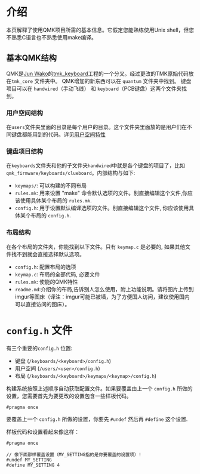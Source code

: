 # 介绍

<!---
  original document: 0.15.12:docs/getting_started_introduction.md
  git diff 0.15.12 HEAD -- docs/getting_started_introduction.md | cat
-->

本页解释了使用QMK项目所需的基本信息。它假定您能熟练使用Unix shell，但您不熟悉C语言也不熟悉使用make编译。

## 基本QMK结构

QMK是[Jun Wako](https://github.com/tmk)的[tmk_keyboard](https://github.com/tmk/tmk_keyboard)工程的一个分叉。经过更改的TMK原始代码放在`tmk_core` 文件夹中。 QMK增加的新东西可以在 `quantum` 文件夹中找到。 键盘项目可以在 `handwired`（手动飞线） 和 `keyboard`（PCB键盘）这两个文件夹找到。

### 用户空间结构

在`users`文件夹里面的目录是每个用户的目录。这个文件夹里面放的是用户们在不同键盘都能用到的代码。详见[用户空间特性](zh-cn/feature_userspace) 

### 键盘项目结构

在`keyboards`文件夹和他的子文件夹`handwired`中就是各个键盘的项目了，比如`qmk_firmware/keyboards/clueboard`。内部结构与如下:

* `keymaps/`: 可以构建的不同布局
* `rules.mk`: 用来设置 "make" 命令默认选项的文件。别直接编辑这个文件,你应该使用具体某个布局的 `rules.mk`.
* `config.h`: 用于设置默认编译选项的文件。别直接编辑这个文件, 你应该使用具体某个布局的 `config.h`.

### 布局结构

在各个布局的文件夹，你能找到以下文件。只有 `keymap.c` 是必要的, 如果其他文件找不到就会直接选择默认选项。

* `config.h`: 配置布局的选项
* `keymap.c`: 布局的全部代码, 必要文件
* `rules.mk`: 使能的QMK特性
* `readme.md`:介绍你的布局,告诉别人怎么使用，附上功能说明。请将图片上传到imgur等图床（译注：imgur可能已被墙，为了方便国人访问，建议使用国内可以直接访问的图床）。

# `config.h` 文件

有三个重要的`config.h` 位置:

* 键盘 (`/keyboards/<keyboard>/config.h`)
* 用户空间 (`/users/<user>/config.h`)
* 布局 (`/keyboards/<keyboard>/keymaps/<keymap>/config.h`)

构建系统按照上述顺序自动获取配置文件。如果要覆盖由上一个 `config.h` 所做的设置，您需要首先为要更改的设置包含一些样板代码。

```
#pragma once
```

要覆盖上一个 `config.h` 所做的设置，你要先 `#undef` 然后再 `#define` 这个设置.

样板代码和设置看起来像这样：

```
#pragma once

// 像下面那样覆盖设置（MY_SETTING指的是你要覆盖的设置项）!
#undef MY_SETTING
#define MY_SETTING 4
```
